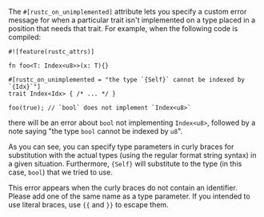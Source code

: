 The `#[rustc_on_unimplemented]` attribute lets you specify a custom error
message for when a particular trait isn't implemented on a type placed in a
position that needs that trait. For example, when the following code is
compiled:

```compile_fail
#![feature(rustc_attrs)]

fn foo<T: Index<u8>>(x: T){}

#[rustc_on_unimplemented = "the type `{Self}` cannot be indexed by `{Idx}`"]
trait Index<Idx> { /* ... */ }

foo(true); // `bool` does not implement `Index<u8>`
```

there will be an error about `bool` not implementing `Index<u8>`, followed by a
note saying "the type `bool` cannot be indexed by `u8`".

As you can see, you can specify type parameters in curly braces for
substitution with the actual types (using the regular format string syntax) in
a given situation. Furthermore, `{Self}` will substitute to the type (in this
case, `bool`) that we tried to use.

This error appears when the curly braces do not contain an identifier. Please
add one of the same name as a type parameter. If you intended to use literal
braces, use `{{` and `}}` to escape them.
